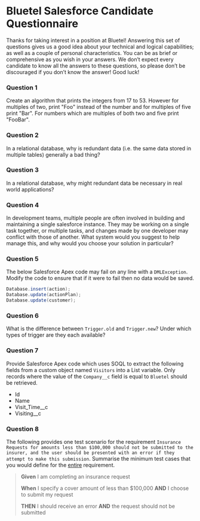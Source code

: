 # Bluetel Salesforce Candidate Questionnaire

Thanks for taking interest in a position at Bluetel! Answering this set of questions gives us a good idea about your technical and logical capabilities; as well as a couple of personal characteristics. You can be as brief or comprehensive as you wish in your answers. We don’t expect every candidate to know all the answers to these questions, so please don’t be discouraged if you don’t know the answer! Good luck!  

### Question 1
Create an algorithm that prints the integers from 17 to 53. However for multiples of two, print "Foo" instead  of the number and for multiples of five print "Bar". For numbers which are multiples of both two and five print "FooBar". 

### Question 2
In a relational database, why is redundant data (i.e. the same data stored in multiple tables) generally a bad thing?

### Question 3
In a relational database, why might redundant data be necessary in real world applications?

### Question 4
In development teams, multiple people are often involved in building and maintaining a single salesforce instance. They may be working on a single task together, or multiple tasks, and changes made by one developer may conflict with those of another. What system would you suggest to help manage this, and why would you choose your solution in particular?

### Question 5

The below Salesforce Apex code may fail on any line with a `DMLException`. Modify the code to ensure that if it were to fail then no data would be saved.

```c#
Database.insert(action);
Database.update(actionPlan);
Database.update(customer);
```

### Question 6

What is the difference between `Trigger.old` and `Trigger.new`? Under which types of trigger are they each available?

### Question 7

Provide Salesforce Apex code which uses SOQL to extract the following fields from a custom object named `Visitors` into a List variable. Only records where the value of the `Company__c` field is equal to `Bluetel` should be retrieved.

- Id
- Name
- Visit_Time__c
- Visiting__c

### Question 8

The following provides one test scenario for the requirement `Insurance Requests for amounts less than $100,000 should not be submitted to the insurer, and the user should be presented with an error if they attempt to make this submission`. Summarise the minimum test cases that you would define for the <u>entire</u> requirement.

> **Given** I am completing an insurance request 
>
> **When** I specify a cover amount of less than $100,000
> **AND** I choose to submit my request
>
> **THEN** I should receive an error 
> **AND** the request should not be submitted



